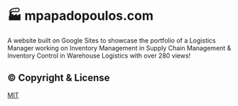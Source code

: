 # 🏭 mpapadopoulos.com
A website built on Google Sites to showcase the portfolio of a Logistics Manager working on Inventory Management in Supply Chain Management & Inventory Control in Warehouse Logistics with over 280 views!

## © Copyright & License
[MIT](https://github.com/paraskevasleivadaros/mpapadopoulos.com/blob/main/LICENSE)
